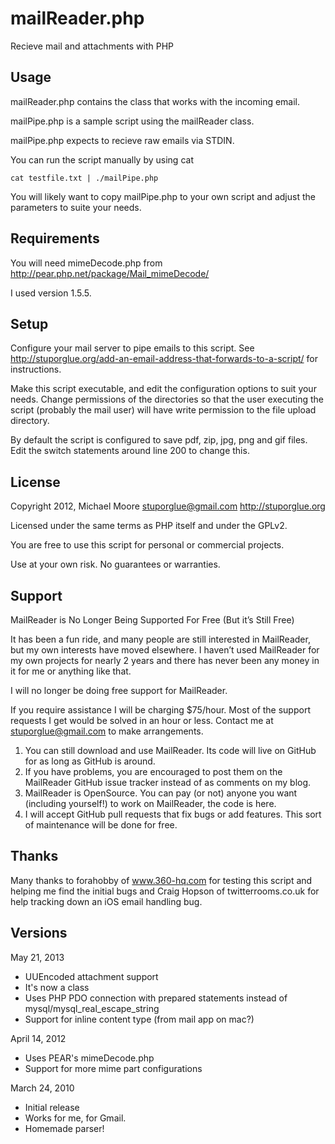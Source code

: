 mailReader.php
====================================

Recieve mail and attachments with PHP

Usage
-------------------------------------
mailReader.php contains the class that works with the incoming email. 

mailPipe.php is a sample script using the mailReader class.


mailPipe.php expects to recieve raw emails via STDIN.

You can run the script manually by using cat

    cat testfile.txt | ./mailPipe.php

You will likely want to copy mailPipe.php to your own script and adjust
the parameters to suite your needs.


Requirements
-------------------------------------
You will need mimeDecode.php from http://pear.php.net/package/Mail_mimeDecode/ 

I used version 1.5.5.

Setup
-------------------------------------
Configure your mail server to pipe emails to this script. See
http://stuporglue.org/add-an-email-address-that-forwards-to-a-script/
for instructions.  

Make this script executable, and edit the configuration options to suit your needs. Change permissions
of the directories so that the user executing the script (probably the
mail user) will have write permission to the file upload directory.

By default the script is configured to save pdf, zip, jpg, png and gif files.
Edit the switch statements around line 200 to change this.


License
-------------------------------------
Copyright 2012, 
Michael Moore <stuporglue@gmail.com>
http://stuporglue.org

Licensed under the same terms as PHP itself and under the GPLv2.

You are free to use this script for personal or commercial projects. 

Use at your own risk. No guarantees or warranties.


Support
-------------------------------------
MailReader is No Longer Being Supported For Free (But it’s Still Free)

It has been a fun ride, and many people are still interested in MailReader, but my own interests have moved elsewhere. I haven’t used MailReader for my own projects for nearly 2 years and there has never been any money in it for me or anything like that.

I will no longer be doing free support for MailReader.

If you require assistance I will be charging $75/hour. Most of the support requests I get would be solved in an hour or less. Contact me at stuporglue@gmail.com to make arrangements.

 1. You can still download and use MailReader. Its code will live on GitHub for as long as GitHub is around.
 2. If you have problems, you are encouraged to post them on the MailReader GitHub issue tracker instead of as comments on my blog.
 3. MailReader is OpenSource. You can pay (or not) anyone you want (including yourself!) to work on MailReader, the code is here.
 4. I will accept GitHub pull requests that fix bugs or add features. This sort of maintenance will be done for free.


Thanks
-------------------------------------
Many thanks to forahobby of www.360-hq.com for testing this script and helping me find
the initial bugs and Craig Hopson of twitterrooms.co.uk for help tracking down an iOS email handling bug.


Versions
-------------------------------------
May 21, 2013
* UUEncoded attachment support
* It's now a class
* Uses PHP PDO connection with prepared statements instead of mysql/mysql_real_escape_string
* Support for inline content type (from mail app on mac?)

April 14, 2012
* Uses PEAR's mimeDecode.php
* Support for more mime part configurations

March 24, 2010
* Initial release
* Works for me, for Gmail.
* Homemade parser!
